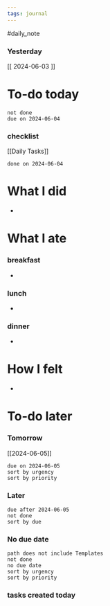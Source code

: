 ```yaml
---
tags: journal
---
```

#daily_note
### Yesterday
[[ 2024-06-03 ]]
# To-do today

 ```tasks
 not done
 due on 2024-06-04
 ```

### checklist

[[Daily Tasks]]

 ```tasks
 done on 2024-06-04
 ```

# What I did

- 

# What I ate

### breakfast
- 

### lunch
- 

### dinner
- 

# How I felt

- 

# To-do later

### Tomorrow 
[[2024-06-05]]
 ```tasks
 due on 2024-06-05
 sort by urgency
 sort by priority
 ```

### Later

 ```tasks
 due after 2024-06-05
 not done
 sort by due
 ```

### No due date

 ```tasks
 path does not include Templates
 not done
 no due date
 sort by urgency
 sort by priority
 ```

### tasks created today


